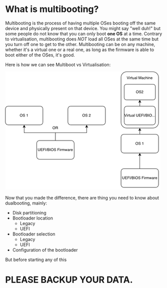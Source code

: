 # What is multibooting?

Multibooting is the process of having multiple OSes booting off the same device and physically present on that device. You might say "well duh!" but some people do not know that you can only boot **one OS** at a time. Contrary to virtualisation, multibooting does *NOT* load all OSes at the same time but you turn off one to get to the other. Multibooting can be on any machine, whether it's a virtual one or a real one, as long as the firmware is able to boot either of the OSes, it's good.

Here is how we can see Multiboot vs Virtualisation:

![Left Multibooting  |  Right Virtualisation](../images/mbvm.png)

Now that you made the difference, there are thing you need to know about dualbooting, mainly:

- Disk partitioning
- Bootloader location
  - Legacy
  - UEFI
- Bootloader selection
  - Legacy
  - UEFI
- Configuration of the bootloader

But before starting any of this

# PLEASE BACKUP YOUR DATA.

